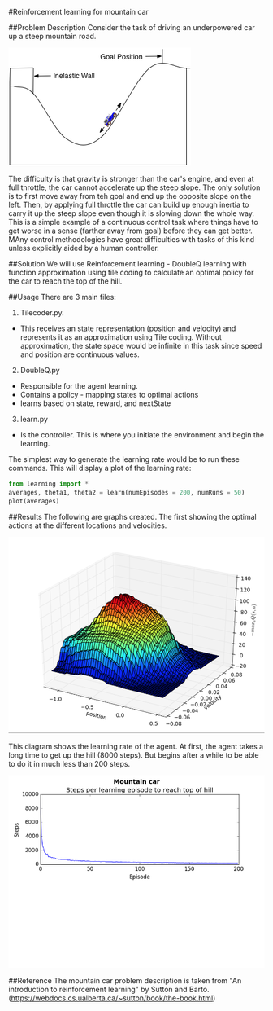 #Reinforcement learning for mountain car

##Problem Description
Consider the task of driving an underpowered car up a steep mountain road. 

![alt text](MountainCarEnvirornment.png "Mountain Car environment")

The difficulty is that gravity is stronger than the car's engine, and even at full throttle, the car cannot accelerate up the steep slope. The only solution is to first move away from teh goal and end up the opposite slope on the left. Then, by applying full throttle the car can build up enough inertia to carry it up the steep slope even though it is slowing down the whole way. This is a simple example of a continuous control task where things have to get worse in a sense (farther away from goal) before they can get better. MAny control methodologies have great difficulties with tasks of this kind unless explicitly aided by a human controller. 

##Solution
We will use Reinforcement learning - DoubleQ learning with function approximation using tile coding to calculate an optimal policy for the car to reach the top of the hill.

##Usage
There are 3 main files:

1. Tilecoder.py. 
  * This receives an state representation (position and velocity) and represents it as an approximation using Tile coding. Without approximation, the state space would be infinite in this task since speed and position are continuous values.
2. DoubleQ.py
  * Responsible for the agent learning. 
  * Contains a policy - mapping states to optimal actions
  * learns based on state, reward, and nextState
3.  learn.py
  * Is the controller. This is where you initiate the environment and begin the learning.

The simplest way to generate the learning rate would be to run these commands. This will display a plot of the learning rate:
```python
from learning import *
averages, theta1, theta2 = learn(numEpisodes = 200, numRuns = 50)
plot(averages)
```

##Results
The following are graphs created. The first showing the optimal actions at the different locations and velocities.

![alt text](OptimalActions.png "Optimal actions")

This diagram shows the learning rate of the agent. At first, the agent takes a long time to get up the hill (8000 steps). But begins after a while to be able to do it in much less than 200 steps.

![alt text](LearningRate.png "Learning rate")


##Reference
The mountain car problem description is taken from "An introduction to reinforcement learning" by Sutton and Barto. (https://webdocs.cs.ualberta.ca/~sutton/book/the-book.html)